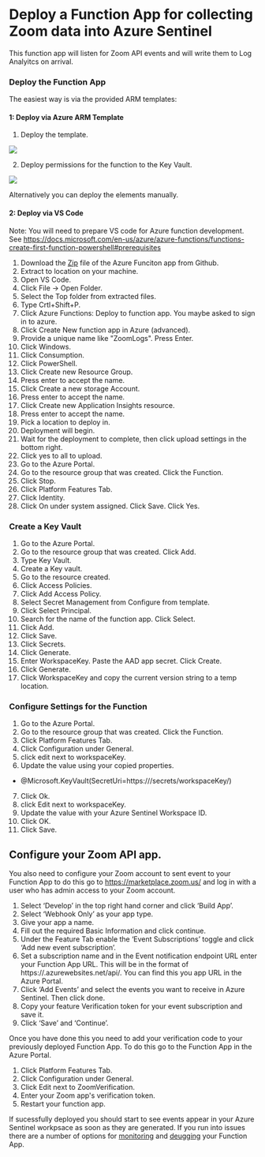 # Deploy a Function App for collecting Zoom data into Azure Sentinel
This function app will listen for Zoom API events and will write them to Log Analyitcs on arrival.

### Deploy the Function App
The easiest way is via the provided ARM templates:

#### 1: Deploy via Azure ARM Template
1.  Deploy the template.

<a href="https://portal.azure.com/#create/Microsoft.Template/uri/https%3A%2F%2Fraw.githubusercontent.com%2Azure%2Azure-Sentinel%2master%2DataConnectors%2Zoom%2azuredeploy.json" target="_blank">
    <img src="https://aka.ms/deploytoazurebutton""/>
</a>

2. Deploy permissions for the function to the Key Vault.

<a href="https://portal.azure.com/#create/Microsoft.Template/uri/https%3A%2F%2Fraw.githubusercontent.com%2FAzure%2FAzure-Sentinel%2Fmaster%252DataConnectorsZoom%2Fazuredeploy_kv.json" target="_blank">
    <img src="https://aka.ms/deploytoazurebutton""/>
</a>

Alternatively you can deploy the elements manually.
#### 2: Deploy via VS Code
Note: You will need to prepare VS code for Azure function development.  See https://docs.microsoft.com/en-us/azure/azure-functions/functions-create-first-function-powershell#prerequisites
1. Download the [Zip](https://github.com/Azure/Azure-Sentinel/blob/ZoomLogs/DataConnectors/master/zoom_logs_template.zip?raw=true) file of the Azure Funciton app from Github.
2. Extract to location on your machine.
3. Open VS Code.
4. Click File -> Open Folder.
5. Select the Top folder from extracted files.
6. Type Crtl+Shift+P.
7. Click Azure Functions: Deploy to function app.  You maybe asked to sign in to azure.
8. Click Create New function app in Azure (advanced).
9. Provide a unique name like "ZoomLogs".  Press Enter.
10. Click Windows.
11. Click Consumption.
12. Click PowerShell.
13. Click Create new Resource Group.
14. Press enter to accept the name.
15. Click Create a new storage Account.
16. Press enter to accept the name.
17. Click Create new Application Insights resource.
18. Press enter to accept the name.
19. Pick a location to deploy in.
20. Deployment will begin.
21. Wait for the deployment to complete, then click upload settings in the bottom right.
22. Click yes to all to upload.
23. Go to the Azure Portal.
24. Go to the resource group that was created.  Click the Function.
25. Click Stop.
26. Click Platform Features Tab.
27. Click Identity.
28. Click On under system assigned.  Click Save.  Click Yes.

### Create a Key Vault
1. Go to the Azure Portal.
2. Go to the resource group that was created.  Click Add.
3. Type Key Vault.
4. Create a Key vault.
5. Go to the resource created.
6. Click Access Policies.
7. Click Add Access Policy.
8. Select Secret Management from Configure from template.
9. Click Select Principal.
10. Search for the name of the function app.  Click Select.
11. Click Add.
12. Click Save.
13. Click Secrets.
14. Click Generate.
15. Enter WorkspaceKey.  Paste the AAD app secret.  Click Create.
16. Click Generate.
17. Click WorkspaceKey and copy the current version string to a temp location.

### Configure Settings for the Function
1. Go to the Azure Portal.
2. Go to the resource group that was created.  Click the Function.
3. Click Platform Features Tab.
4. Click Configuration under General.
5. click edit next to workspaceKey.
6. Update the value using your copied properties.
* @Microsoft.KeyVault(SecretUri=https://<dnsname>/secrets/workspaceKey/<versionstring>)
7. Click Ok.
8. click Edit next to workspaceKey.
9. Update the value with your Azure Sentinel Workspace ID.
10. Click OK.
11. Click Save.

## Configure your Zoom API app.
You also need to configure your Zoom account to sent event to your Function App to do this go to https://marketplace.zoom.us/ and log in with a user who has admin access to your Zoom account.
1. Select ‘Develop’ in the top right hand corner and click ‘Build App’. 
2. Select ‘Webhook Only’ as your app type. 
3. Give your app a name.
4. Fill out the required Basic Information and click continue. 
5. Under the Feature Tab enable the ‘Event Subscriptions’ toggle and click ‘Add new event subscription’. 
6. Set a subscription name and in the Event notification endpoint URL enter your Function App URL. This will be in the format of https://<FunctionAppName>.azurewebsites.net/api/<FunctionName>. You can find this you app URL in the Azure Portal.  
7. Click ‘Add Events’ and select the events you want to receive in Azure Sentinel. Then click done. 
8. Copy your feature Verification token for your event subscription and save it. 
9. Click ‘Save’ and ‘Continue’. 

Once you have done this you need to add your verification code to your previously deployed Function App. To do this go to the Function App in the Azure Portal.
1. Click Platform Features Tab.
2. Click Configuration under General.
3. Click Edit next to ZoomVerification.
4. Enter your Zoom app's verification token.
5. Restart your function app.

If sucessfully deployed you should start to see events appear in your Azure Sentinel workpsace as soon as they are generated.
If you run into issues there are a number of options for [monitoring](https://docs.microsoft.com/en-us/azure/azure-functions/functions-monitoring?tabs=cmd) and [deugging](https://docs.microsoft.com/en-us/azure/azure-functions/functions-debug-powershell-local) your Function App.